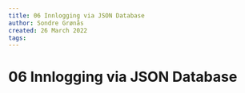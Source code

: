 ```yaml
---
title: 06 Innlogging via JSON Database
author: Sondre Grønås
created: 26 March 2022
tags: 
---
```

# 06 Innlogging via JSON Database
